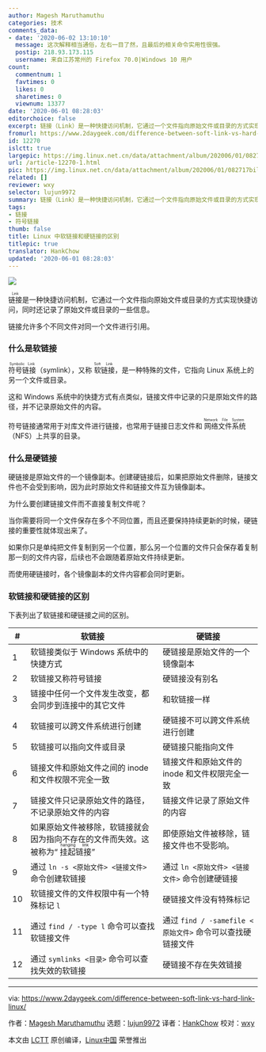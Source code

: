 ```yaml
---
author: Magesh Maruthamuthu
categories: 技术
comments_data:
- date: '2020-06-02 13:10:10'
  message: 这次解释相当通俗，左右一目了然，且最后的相关命令实用性很强。
  postip: 218.93.173.115
  username: 来自江苏常州的 Firefox 70.0|Windows 10 用户
count:
  commentnum: 1
  favtimes: 0
  likes: 0
  sharetimes: 0
  viewnum: 13377
date: '2020-06-01 08:28:03'
editorchoice: false
excerpt: 链接（Link）是一种快捷访问机制，它通过一个文件指向原始文件或目录的方式实现快捷访问，同时还记录了原始文件或目录的一些信息。
fromurl: https://www.2daygeek.com/difference-between-soft-link-vs-hard-link-linux/
id: 12270
islctt: true
largepic: https://img.linux.net.cn/data/attachment/album/202006/01/082717bilg8nmx808oxzgn.jpg
url: /article-12270-1.html
pic: https://img.linux.net.cn/data/attachment/album/202006/01/082717bilg8nmx808oxzgn.jpg.thumb.jpg
related: []
reviewer: wxy
selector: lujun9972
summary: 链接（Link）是一种快捷访问机制，它通过一个文件指向原始文件或目录的方式实现快捷访问，同时还记录了原始文件或目录的一些信息。
tags:
- 链接
- 符号链接
thumb: false
title: Linux 中软链接和硬链接的区别
titlepic: true
translator: HankChow
updated: '2020-06-01 08:28:03'
---
```


![](/data/attachment/album/202006/01/082717bilg8nmx808oxzgn.jpg)


<ruby> 链接 <rt>  Link </rt></ruby>是一种快捷访问机制，它通过一个文件指向原始文件或目录的方式实现快捷访问，同时还记录了原始文件或目录的一些信息。


链接允许多个不同文件对同一个文件进行引用。


### 什么是软链接


<ruby> 符号链接 <rt>  Symbolic Link </rt></ruby>（symlink），又称<ruby> 软链接 <rt>  Soft Link </rt></ruby>，是一种特殊的文件，它指向 Linux 系统上的另一个文件或目录。


这和 Windows 系统中的快捷方式有点类似，链接文件中记录的只是原始文件的路径，并不记录原始文件的内容。


符号链接通常用于对库文件进行链接，也常用于链接日志文件和<ruby> 网络文件系统 <rt>  Network File System </rt></ruby>（NFS）上共享的目录。


### 什么是硬链接


硬链接是原始文件的一个镜像副本。创建硬链接后，如果把原始文件删除，链接文件也不会受到影响，因为此时原始文件和链接文件互为镜像副本。


为什么要创建链接文件而不直接复制文件呢？


当你需要将同一个文件保存在多个不同位置，而且还要保持持续更新的时候，硬链接的重要性就体现出来了。


如果你只是单纯把文件复制到另一个位置，那么另一个位置的文件只会保存着复制那一刻的文件内容，后续也不会跟随着原始文件持续更新。


而使用硬链接时，各个镜像副本的文件内容都会同时更新。


### 软链接和硬链接的区别


下表列出了软链接和硬链接之间的区别。




| # | 软链接 | 硬链接 |
| --- | --- | --- |
| 1 | 软链接类似于 Windows 系统中的快捷方式 | 硬链接是原始文件的一个镜像副本 |
| 2 | 软链接又称符号链接 | 硬链接没有别名 |
| 3 | 链接中任何一个文件发生改变，都会同步到连接中的其它文件 | 和软链接一样 |
| 4 | 软链接可以跨文件系统进行创建 | 硬链接不可以跨文件系统进行创建 |
| 5 | 软链接可以指向文件或目录 | 硬链接只能指向文件 |
| 6 | 链接文件和原始文件之间的 inode 和文件权限不完全一致 | 链接文件和原始文件的 inode 和文件权限完全一致 |
| 7 | 链接文件只记录原始文件的路径，不记录原始文件的内容 | 链接文件记录了原始文件的内容 |
| 8 | 如果原始文件被移除，软链接就会因为指向不存在的文件而失效。这被称为“<ruby> 挂起链接 <rt>  hanging link </rt></ruby>” | 即使原始文件被移除，链接文件也不受影响。 |
| 9 | 通过 `ln -s <原始文件> <链接文件>` 命令创建软链接 | 通过 `ln <原始文件> <链接文件>` 命令创建硬链接 |
| 10 | 软链接文件的文件权限中有一个特殊标记 `l` | 硬链接文件没有特殊标记 |
| 11 | 通过 `find / -type l` 命令可以查找软链接文件 | 通过 `find / -samefile <原始文件>` 命令可以查找硬链接文件 |
| 12 | 通过 `symlinks <目录>` 命令可以查找失效的软链接 | 硬链接不存在失效链接 |




---


via: <https://www.2daygeek.com/difference-between-soft-link-vs-hard-link-linux/>


作者：[Magesh Maruthamuthu](https://www.2daygeek.com/author/magesh/) 选题：[lujun9972](https://github.com/lujun9972) 译者：[HankChow](https://github.com/HankChow) 校对：[wxy](https://github.com/wxy)


本文由 [LCTT](https://github.com/LCTT/TranslateProject) 原创编译，[Linux中国](https://linux.cn/) 荣誉推出